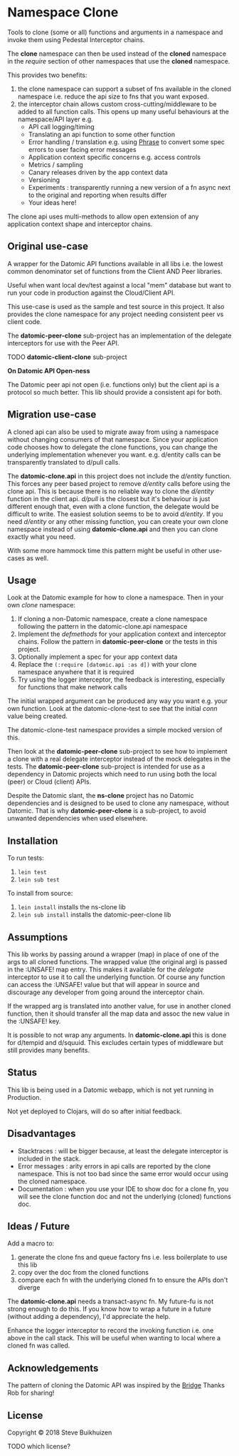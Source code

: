 # Namespace Clone

Tools to clone (some or all) functions and arguments in a namespace and invoke them using Pedestal Interceptor chains.

The **clone** namespace can then be used instead of the **cloned** namespace in the *require* section of other namespaces that use the **cloned** namespace.

This provides two benefits:

1. the clone namespace can support a subset of fns available in the cloned namespace i.e. reduce the api size to fns that you want exposed.
2. the interceptor chain allows custom cross-cutting/middleware to be added to all function calls.
This opens up many useful behaviours at the namespace/API layer e.g.
    * API call logging/timing
    * Translating an api function to some other function
    * Error handling / translation e.g. using [Phrase](https://github.com/alexanderkiel/phrase) to convert some spec errors to user facing error messages
    * Application context specific concerns e.g. access controls
    * Metrics / sampling
    * Canary releases driven by the app context data
    * Versioning
    * Experiments : transparently running a new version of a fn async next to the original and reporting when results differ
    * Your ideas here!

The clone api uses multi-methods to allow open extension of any application context shape and interceptor chains.

## Original use-case

A wrapper for the Datomic API functions available in all libs i.e. the lowest common denominator set of functions from the Client AND Peer libraries.

Useful when want local dev/test against a local "mem" database but want to run your code in production against the Cloud/Client API.

This use-case is used as the sample and test source in this project.
It also provides the clone namespace for any project needing consistent peer vs client code.

The **datomic-peer-clone** sub-project has an implementation of the delegate interceptors for use with the Peer API.

TODO **datomic-client-clone** sub-project

**On Datomic API Open-ness**

The Datomic peer api not open (i.e. functions only) but the client api is a protocol so much better.
This lib should provide a consistent api for both.

## Migration use-case

A cloned api can also be used to migrate away from using a namespace without changing consumers of that namespace.
Since your application code chooses how to delegate the clone functions, you can change the underlying implementation whenever you want.
e.g. d/entity calls can be transparently translated to d/pull calls.

The **datomic-clone.api** in this project does not include the *d/entity* function.
This forces any peer based project to remove *d/entity* calls before using the clone api.
This is because there is no reliable way to clone the *d/entity* function in the client api.
*d/pull* is the closest but it's behaviour is just different enough that, even with a clone function, the delegate would be difficult to write.
The easiest solution seems to be to avoid *d/entity*. If you need *d/entity* or any other missing function,
you can create your own clone namespace instead of using **datomic-clone.api** and then you can clone exactly what you need.

With some more hammock time this pattern might be useful in other use-cases as well.

## Usage

Look at the Datomic example for how to clone a namespace. Then in your own *clone* namespace:

1. If cloning a non-Datomic namespace, create a clone namespace following the pattern in the datomic-clone.api namespace
2. Implement the *defmethods* for your application context and interceptor chains. Follow the pattern in **datomic-peer-clone** or the tests in this project.
3. Optionally implement a spec for your app context data
4. Replace the `(:require [datomic.api :as d])` with your clone namespace anywhere that it is required
5. Try using the logger interceptor, the feedback is interesting, especially for functions that make network calls

The initial wrapped argument can be produced any way you want e.g. your own function.
Look at the datomic-clone-test to see that the initial *conn* value being created.

The datomic-clone-test namespace provides a simple mocked version of this.

Then look at the **datomic-peer-clone** sub-project to see how to implement a clone with a real delegate interceptor instead of the mock delegates in the tests.
The **datomic-peer-clone** sub-project is intended for use as a dependency in Datomic projects which need to run using both the local (peer) or Cloud (client) APIs.

Despite the Datomic slant, the **ns-clone** project has no Datomic dependencies and is designed to be used to clone any namespace, without Datomic.
That is why **datomic-peer-clone** is a sub-project, to avoid unwanted dependencies when used elsewhere.

## Installation

To run tests:

1. `lein test`
2. `lein sub test`

To install from source:

1. `lein install` installs the ns-clone lib
2. `lein sub install` installs the datomic-peer-clone lib

## Assumptions

This lib works by passing around a wrapper (map) in place of one of the args to all cloned functions.
The wrapped value (the original arg) is passed in the :UNSAFE! map entry. This makes it available for the *delegate* interceptor to use it to call the underlying function.
Of course any function can access the :UNSAFE! value but that will appear in source and discourage any developer from going around the interceptor chain.

If the wrapped arg is translated into another value, for use in another cloned function, then it should transfer all the map data and assoc the new value in the :UNSAFE! key.

It is possible to not wrap any arguments. In **datomic-clone.api** this is done for d/tempid and d/squuid.
This excludes certain types of middleware but still provides many benefits.

## Status

This lib is being used in a Datomic webapp, which is not yet running in Production.

Not yet deployed to Clojars, will do so after initial feedback.

## Disadvantages

* Stacktraces : will be bigger because, at least the delegate interceptor is included in the stack.
* Error messages : arity errors in api calls are reported by the clone namespace. This is not too bad since the same error would occur using the cloned namespace.
* Documentation : when you use your IDE to show doc for a clone fn, you will see the clone function doc and not the underlying (cloned) functions doc.

## Ideas / Future

Add a macro to:

1. generate the clone fns and queue factory fns i.e. less boilerplate to use this lib
2. copy over the doc from the cloned functions
3. compare each fn with the underlying cloned fn to ensure the APIs don't diverge

The **datomic-clone.api** needs a transact-async fn. My future-fu is not strong enough to do this.
If you know how to wrap a future in a future (without adding a dependency), I'd appreciate the help.

Enhance the logger interceptor to record the invoking function i.e. one above in the call stack.
This will be useful when wanting to local where a cloned fn was called.

## Acknowledgements

The pattern of cloning the Datomic API was inspired by the [Bridge](https://github.com/robert-stuttaford/bridge)
Thanks Rob for sharing!

## License

Copyright © 2018 Steve Buikhuizen

TODO which license?